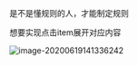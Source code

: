 是不是懂规则的人，才能制定规则

想要实现点击item展开对应内容

![image-20200619141336242](C:\Users\admin\AppData\Roaming\Typora\typora-user-images\image-20200619141336242.png)

















































